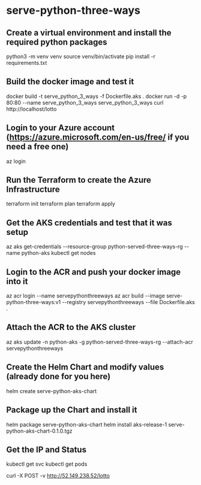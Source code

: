 # serve-python-three-ways

## Create a virtual environment and install the required python packages
python3 -m venv venv
source venv/bin/activate
pip install -r requirements.txt

## Build the docker image and test it
docker build -t serve_python_3_ways -f Dockerfile.aks . 
docker run -d -p 80:80 --name serve_python_3_ways serve_python_3_ways
curl http://localhost/lotto

## Login to your Azure account (https://azure.microsoft.com/en-us/free/ if you need a free one)
az login

## Run the Terraform to create the Azure Infrastructure
terraform init
terraform plan
terraform apply

## Get the AKS credentials and test that it was setup
az aks get-credentials --resource-group python-served-three-ways-rg --name python-aks
kubectl get nodes

## Login to the ACR and push your docker image into it
az acr login --name servepythonthreeways
az acr build --image serve-python-three-ways:v1 --registry servepythonthreeways --file Dockerfile.aks .

## Attach the ACR to the AKS cluster
az aks update -n python-aks -g python-served-three-ways-rg --attach-acr servepythonthreeways

## Create the Helm Chart and modify values (already done for you here)
helm create serve-python-aks-chart

## Package up the Chart and install it
helm package serve-python-aks-chart
helm install aks-release-1 serve-python-aks-chart-0.1.0.tgz

## Get the IP and Status
kubectl get svc
kubectl get pods

curl -X POST -v http://52.149.238.52/lotto

